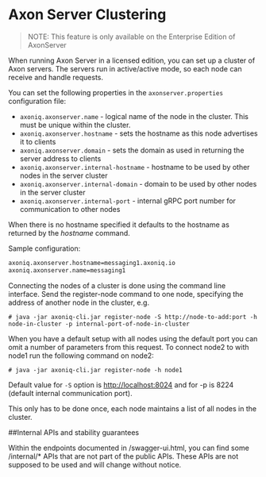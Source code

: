 # Axon Server Clustering

 > NOTE: This feature is only available on the Enterprise Edition of AxonServer

When running Axon Server in a licensed edition, you can set up a cluster of Axon servers. The servers run in active/active mode, so each node can receive and handle requests.

You can set the following properties in the `axonserver.properties` configuration file:

* `axoniq.axonserver.name` - logical name of the node in the cluster. This must be unique within the cluster.
* `axoniq.axonserver.hostname` - sets the hostname as this node advertises it to clients
* `axoniq.axonserver.domain` - sets the domain as used in returning the server address to clients
* `axoniq.axonserver.internal-hostname` - hostname to be used by other nodes in the server cluster
* `axoniq.axonserver.internal-domain` - domain to be used by other nodes in the server cluster
* `axoniq.axonserver.internal-port` - internal gRPC port number for communication to other nodes

When there is no hostname specified it defaults to the hostname as returned by the _hostname_ command.

Sample configuration:

```bash
axoniq.axonserver.hostname=messaging1.axoniq.io
axoniq.axonserver.name=messaging1
```

Connecting the nodes of a cluster is done using the command line interface. Send the register-node command to one node, specifying the address of another node in the cluster, e.g.

```text
# java -jar axoniq-cli.jar register-node -S http://node-to-add:port -h node-in-cluster -p internal-port-of-node-in-cluster
```

When you have a default setup with all nodes using the default port you can omit a number of parameters from this request. To connect node2 to with node1 run the following command on node2:

```text
# java -jar axoniq-cli.jar register-node -h node1
```

Default value for `-S` option is [http://localhost:8024](http://localhost:8024) and for -p is 8224 \(default internal communication port\).

This only has to be done once, each node maintains a list of all nodes in the cluster.

##Internal APIs and stability guarantees

Within the endpoints documented in /swagger-ui.html, you can find some /internal/* APIs that are not part of the public APIs. 
These APIs are not supposed to be used and will change without notice.

